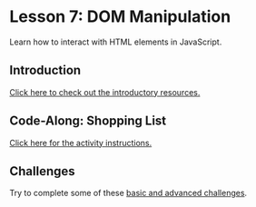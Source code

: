 # Lesson 7: DOM Manipulation
Learn how to interact with HTML elements in JavaScript.

## Introduction
[Click here to check out the introductory resources.](DomIntroduction.md)

## Code-Along: Shopping List
[Click here for the activity instructions.](ShoppingListCodeAlong.md)

## Challenges
Try to complete some of these [basic and advanced challenges](DomChallenges.md).
